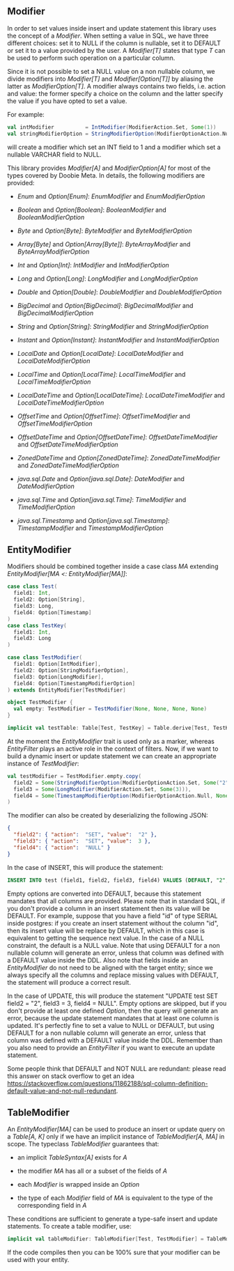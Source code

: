 ## Modifier

In order to set values inside insert and update statement this library uses the concept of a *Modifier*. When setting
a value in SQL, we have three different choices: set it to NULL if the column is nullable, set it to DEFAULT
or set it to a value provided by the user. A *Modifier[T]* states that type *T* can be used to perform such
operation on a particular column.

Since it is not possible to set a NULL value on a non nullable column, we divide modifiers into *Modifier[T]* and
*Modifier[Option[T]]* by aliasing the latter as *ModifierOption[T]*. A modifier always contains two fields, i.e. action
and value: the former specify a choice on the column and the latter specify the value if you have opted to set a value.

For example:

```scala
val intModifier          = IntModifier(ModifierAction.Set, Some(1))              // insert or set 1
val stringModifierOption = StringModifierOption(ModifierOptionAction.Null, None) // insert or set NULL
```

will create a modifier which set an INT field to 1 and a modifier which set a nullable VARCHAR field to NULL.

This library provides *Modifier[A]* and *ModifierOption[A]* for most of the types covered by Doobie Meta. In details, 
the following modifiers are provided:

- *Enum* and *Option[Enum]*: *EnumModifier* and *EnumModifierOption*

- *Boolean* and *Option[Boolean]*: *BooleanModifier* and *BooleanModifierOption*

- *Byte* and *Option[Byte]*: *ByteModifier* and *ByteModifierOption*

- *Array[Byte]* and *Option[Array[Byte]]*: *ByteArrayModifier* and *ByteArrayModifierOption*

- *Int* and *Option[Int]*: *IntModifier* and *IntModifierOption*

- *Long* and *Option[Long]*: *LongModifier* and *LongModifierOption*

- *Double* and *Option[Double]*: *DoubleModifier* and *DoubleModifierOption*

- *BigDecimal* and *Option[BigDecimal]*: *BigDecimalModifier* and *BigDecimalModifierOption*

- *String* and *Option[String]*: *StringModifier* and *StringModifierOption*

- *Instant* and *Option[Instant]*: *InstantModifier* and *InstantModifierOption*

- *LocalDate* and *Option[LocalDate]*: *LocalDateModifier* and *LocalDateModifierOption*

- *LocalTime* and *Option[LocalTime]*: *LocalTimeModifier* and *LocalTimeModifierOption*

- *LocalDateTime* and *Option[LocalDateTime]*: *LocalDateTimeModifier* and *LocalDateTimeModifierOption*

- *OffsetTime* and *Option[OffsetTime]*: *OffsetTimeModifier* and *OffsetTimeModifierOption*

- *OffsetDateTime* and *Option[OffsetDateTime]*: *OffsetDateTimeModifier* and *OffsetDateTimeModifierOption*

- *ZonedDateTime* and *Option[ZonedDateTime]*: *ZonedDateTimeModifier* and *ZonedDateTimeModifierOption*

- *java.sql.Date* and *Option[java.sql.Date]*: *DateModifier* and *DateModifierOption*

- *java.sql.Time* and *Option[java.sql.Time]*: *TimeModifier* and *TimeModifierOption*

- *java.sql.Timestamp* and *Option[java.sql.Timestamp]*: *TimestampModifier* and *TimestampModifierOption*

## EntityModifier

Modifiers should be combined together inside a case class *MA* extending *EntityModifier[MA <: EntityModifier[MA]]*:

```scala
case class Test(
  field1: Int,
  field2: Option[String],
  field3: Long,
  field4: Option[Timestamp]
)
case class TestKey(
  field1: Int,
  field3: Long
)

case class TestModifier(
  field1: Option[IntModifier],
  field2: Option[StringModifierOption],
  field3: Option[LongModifier],
  field4: Option[TimestampModifierOption]
) extends EntityModifier[TestModifier]

object TestModifier {
  val empty: TestModifier = TestModifier(None, None, None, None)
}

implicit val testTable: Table[Test, TestKey] = Table.derive[Test, TestKey]()
```

At the moment the *EntityModifier* trait is used only as a marker, whereas *EntityFilter* plays an active
role in the context of filters. Now, if we want to build a dynamic insert or update statement we can create an appropriate
instance of *TestModifier*:

```scala
val testModifier = TestModifier.empty.copy( 
  field2 = Some(StringModifierOption(ModifierOptionAction.Set, Some("2"))),
  field3 = Some(LongModifier(ModifierAction.Set, Some(3))),
  field4 = Some(TimestampModifierOption(ModifierOptionAction.Null, None))
)
```

The modifier can also be created by deserializing the following JSON:

```json
{
  "field2": { "action":  "SET", "value":  "2" },
  "field3": { "action":  "SET", "value":  3 },
  "field4": { "action":  "NULL" }
}
```

In the case of INSERT, this will produce the statement:
 
 ```sql
INSERT INTO test (field1, field2, field3, field4) VALUES (DEFAULT, "2", 3, NULL)
```

Empty options are converted into DEFAULT, because this statement mandates that all columns are provided. 
Please note that in standard SQL, if you don't provide a column in an insert statement then its value will be DEFAULT. 
For example, suppose that you have a field "id" of type SERIAL inside postgres: if you create an insert statement 
without the column "id", then its insert value will be replace by DEFAULT, which in this case is equivalent to getting 
the sequence next value. In the case of a NULL constraint, the default is a NULL value. 
Note that using DEFAULT for a non nullable column will generate an error, unless that column was defined with a 
DEFAULT value inside the DDL.
Also note that fields inside an *EntityModifier* do not need to be aligned with the target entity; since we always 
specify all the columns and replace missing values with DEFAULT, the statement will produce a correct result.

In the case of UPDATE, this will produce the statement "UPDATE test SET field2 = "2", field3 = 3, field4 = NULL".
Empty options are skipped, but if you don't provide at least one defined *Option*, then the query will generate an
error, because the update statement mandates that at least one column is updated. It's perfectly fine to set a value
to NULL or DEFAULT, but using DEFAULT for a non nullable column will generate an error, unless that column was defined
with a DEFAULT value inside the DDL. Remember than you also need to provide an *EntityFilter* if you want to execute
an update statement.

Some people think that DEFAULT and NOT NULL are redundant: please read this answer on stack overflow to get an idea 
https://stackoverflow.com/questions/11862188/sql-column-definition-default-value-and-not-null-redundant.

## TableModifier

An *EntityModifier[MA]* can be used to produce an insert or update query on a *Table[A, K]* only if we have an implicit
instance of *TableModifier[A, MA]* in scope. The typeclass *TableModifier* guarantees that:

- an implicit *TableSyntax[A]* exists for *A*

- the modifier *MA* has all or a subset of the fields of *A*

- each *Modifier* is wrapped inside an *Option*

- the type of each *Modifier* field of *MA* is equivalent to the type of the corresponding field in *A*

These conditions are sufficient to generate a type-safe insert and update statements. To create a table modifier, use:

```scala
implicit val tableModifier: TableModifier[Test, TestModifier] = TableModifier.derive[Test, TestModifier]()
```

If the code compiles then you can be 100% sure that your modifier can be used with your entity.
